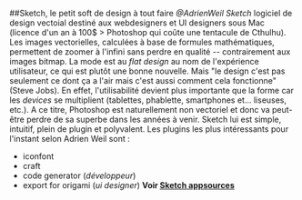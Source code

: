 ##Sketch, le petit soft de design à tout faire
*@AdrienWeil*
*Sketch* logiciel de design vectoial destiné aux webdesigners et UI designers sous Mac (licence d'un an à 100$ > Photoshop qui coûte une tentacule de Cthulhu). Les images vectorielles, calculées à base de formules mathématiques, permettent de zoomer à l'infini sans perdre en qualité -- contrairement aux images bitmap. 
La mode est au *flat design* au nom de l'expérience utilisateur, ce qui est plutôt une bonne nouvelle. Mais "le design c'est pas seulement ce dont ça a l'air mais c'est aussi comment cela fonctionne" (Steve Jobs). En effet, l'utilisabilité devient plus importante que la forme car les *devices* se multiplient (tablettes, phablette, smartphones et... liseuses, etc.). A ce titre, Photoshop est naturellement non vectoriel et donc va peut-être perdre de sa superbe dans les années à venir. Sketch lui est simple, intuitif, plein de plugin et polyvalent. 
Les plugins les plus intéressants pour l'instant selon Adrien Weil sont : 
- iconfont
- craft
- code generator (*développeur*)
- export for origami (*ui designer*)
**Voir [Sketch appsources](http://sketchappsources.com)**